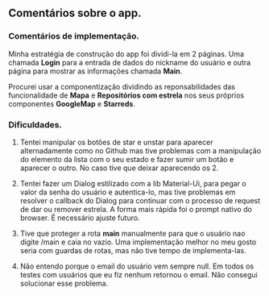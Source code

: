 ## Comentários sobre o app.

### Comentários de implementação.

Minha estratégia de construção do app foi dividi-la em 2 páginas. Uma chamada **Login** para a entrada de dados do nickname do usuário e outra página para mostrar as informações chamada **Main**.

Procurei usar a componentização dividindo as reponsabilidades das funcionalidade de **Mapa** e **Repositórios com estrela** nos seus próprios componentes **GoogleMap** e **Starreds**.


### Dificuldades.

1. Tentei manipular os botões de star e unstar para aparecer alternadamente como no Github mas tive problemas com a manipulação do elemento da lista com o seu estado e fazer sumir um botão e aparecer o outro. No caso tive que deixar aparecendo os 2.

2. Tentei fazer um Dialog estilizado com a lib Material-Ui, para pegar o valor da senha do usuário e autentica-lo, mas tive problemas em resolver o callback do Dialog para continuar com o processo de request de dar ou remover estrela. A forma mais rápida foi o prompt nativo do browser. É necessário ajuste futuro.

3. Tive que proteger a rota **main** manualmente para que o usuário nao digite /main e caia no vazio. Uma implementação melhor no meu gosto seria com guardas de rotas, mas não tive tempo de implementa-las.

4. Não entendo porque o email do usuário vem sempre null. Em todos os testes com usuários que eu fiz nenhum retornou o email. Não consegui solucionar esse problema.